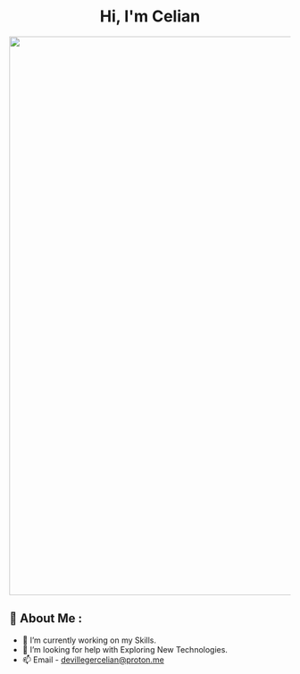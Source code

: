 <h1 align="center">Hi, I'm Celian</h1>

<img src="https://steamuserimages-a.akamaihd.net/ugc/170412021733266950/1CD0513C34E143D362389DD0D9F2CC0B3BBB2123/?imw=5000&imh=5000&ima=fit&impolicy=Letterbox&imcolor=%23000000&letterbox=false" align="center" width="1000">

<script src="https://tryhackme.com/badge/1996296"></script>

## 💫 About Me :
- 🔭 I’m currently working on my Skills.
- 🤔 I’m looking for help with Exploring New Technologies.
- 📫 Email - devillegercelian@proton.me
